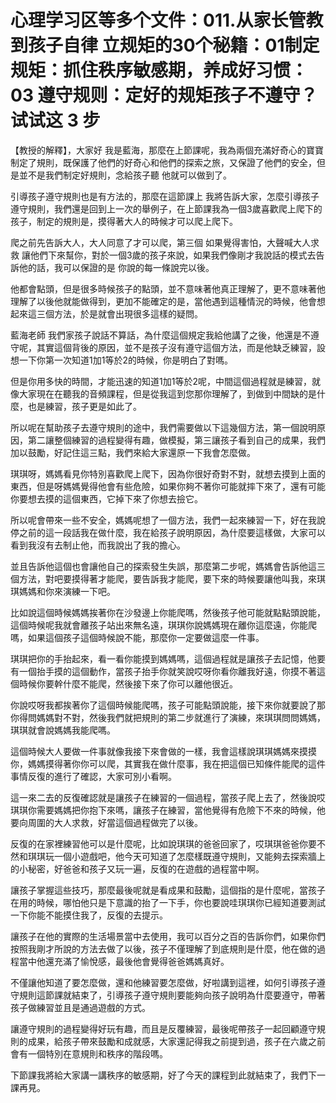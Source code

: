 # 心理学习区等多个文件：011.从家长管教到孩子自律 立规矩的30个秘籍：01制定规矩：抓住秩序敏感期，养成好习惯：03 遵守规则：定好的规矩孩子不遵守？试试这 3 步

【教授的解釋】，大家好 我是藍海，那麼在上節課呢，我為兩個充滿好奇心的寶寶制定了規則，既保護了他們的好奇心和他們的探索之旅，又保證了他們的安全，但是並不是我們制定好規則，念給孩子聽 他就可以做到了。

引導孩子遵守規則也是有方法的，那麼在這節課上 我將告訴大家，怎麼引導孩子遵守規則，我們還是回到上一次的舉例子，在上節課我為一個3歲喜歡爬上爬下的孩子，制定的規則是，摸得著大人的時候才可以爬上爬下。

爬之前先告訴大人，大人同意了才可以爬，第三個 如果覺得害怕，大聲喊大人求救 讓他們下來幫你，對於一個3歲的孩子來說，如果我們像剛才我說話的模式去告訴他的話，我可以保證的是 你說的每一條說完以後。

他都會點頭，但是很多時候孩子的點頭，並不意味著他真正理解了，更不意味著他理解了以後他就能做得到，更加不能確定的是，當他遇到這種情況的時候，他會想起來這三個方法，於是就會出現很多這樣的疑問。

藍海老師 我們家孩子說話不算話，為什麼這個規定我給他講了之後，他還是不遵守呢，其實這個背後的原因，並不是孩子沒有遵守這個方法，而是他缺乏練習，設想一下你第一次知道1加1等於2的時候，你是明白了對嗎。

但是你用多快的時間，才能迅速的知道1加1等於2呢，中間這個過程就是練習，就像大家現在在聽我的音頻課程，但是從我這到您那你理解了，到做到中間缺的是什麼，也是練習，孩子更是如此了。

所以呢在幫助孩子去遵守規則的途中，我們需要做以下這幾個方法，第一個說明原因，第二讓整個練習的過程變得有趣，做模擬，第三讓孩子看到自己的成果，我們加以鼓勵，好記住這三點，我們來給大家還原一下我會怎麼做。

琪琪呀，媽媽看見你特別喜歡爬上爬下，因為你很好奇對不對，就想去摸到上面的東西，但是呀媽媽覺得他會有些危險，如果你夠不著你可能就摔下來了，還有可能你要想去摸的這個東西，它掉下來了你想去撿它。

所以呢會帶來一些不安全，媽媽呢想了一個方法，我們一起來練習一下，好在我說停之前的這一段話我在做什麼，我在給孩子說明原因，為什麼要這樣做，大家可以看到我沒有去制止他，而我說出了我的擔心。

並且告訴他這個也會讓他自己的探索發生失誤，那麼第二步呢，媽媽會告訴他這三個方法，對吧要摸得著才能爬，要告訴我才能爬，要下來的時候要讓他叫我，來琪琪媽媽和你來演練一下吧。

比如說這個時候媽媽挨著你在沙發邊上你能爬嗎，然後孩子他可能就點點頭說能，這個時候呢我就會離孩子站出來無名遠，琪琪你說媽媽現在離你這麼遠，你能爬嗎，如果這個孩子這個時候說不能，那麼你一定要做這麼一件事。

琪琪把你的手抬起來，看一看你能摸到媽媽嗎，這個過程就是讓孩子去記憶，他要有一個抬手摸的這個動作，當孩子抬手你就笑說哎呀你看你離我好遠，你摸不著這個時候你要幹什麼不能爬，然後接下來了你可以離他很近。

你說哎呀我都挨著你了這個時候能爬嗎，孩子可能點頭說能，接下來你就要說了那你得問媽媽對不對，然後我們就把規則的第二步就進行了演練，來琪琪問問媽媽，琪琪就會說媽媽我能爬嗎。

這個時候大人要做一件事就像我接下來會做的一樣，我會這樣說琪琪媽媽來摸摸你，媽媽摸得著你你可以爬，其實我在做什麼事，我在把這個已知條件能爬的這件事情反復的進行了確認，大家可別小看啊。

這一來二去的反復確認就是讓孩子在練習的一個過程，當孩子爬上去了，然後說哎琪琪你需要媽媽把你抱下來嗎，讓孩子在練習，當他覺得有危險下不來的時候，他要向周圍的大人求救，好當這個過程做完了以後。

反復的在家裡練習他可以是什麼呢，比如說琪琪的爸爸回家了，哎琪琪爸爸你要不然和琪琪玩一個小遊戲吧，他今天可知道了怎麼樣既遵守規則，又能夠去探索牆上的小秘密，好爸爸和孩子又玩一遍，反復的在遊戲的過程當中啊。

讓孩子掌握這些技巧，那麼最後呢就是看成果和鼓勵，這個指的是什麼呢，當孩子在用的時候，哪怕他只是下意識的抬了一下手，你也要說哇琪琪你已經知道要測試一下你能不能摸住我了，反復的去提示。

讓孩子在他的實際的生活場景當中去使用，我可以百分之百的告訴你們，如果你們按照我剛才所說的方法去做了以後，孩子不僅理解了到底規則是什麼，他在做的過程當中他還充滿了愉悅感，最後他會覺得爸爸媽媽真好。

不僅讓他知道了要怎麼做，還和他練習要怎麼做，好啦講到這裡，如何引導孩子遵守規則這節課就結束了，引導孩子遵守規則要能夠向孩子說明為什麼要遵守，帶著孩子做練習並且是通過遊戲的方式。

讓遵守規則的過程變得好玩有趣，而且是反覆練習，最後呢帶孩子一起回顧遵守規則的成果，給孩子帶來鼓勵和成就感，大家還記得我之前提到過，孩子在六歲之前會有一個特別在意規則和秩序的階段嗎。

下節課我將給大家講一講秩序的敏感期，好了今天的課程到此就結束了，我們下一課再見。